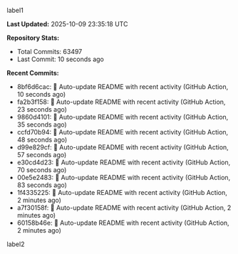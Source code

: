
label1 
<!-- ACTIVITY_START -->
**Last Updated:** 2025-10-09 23:35:18 UTC

**Repository Stats:**
- Total Commits: 63497
- Last Commit: 10 seconds ago

**Recent Commits:**
- 8bf6d6cac: 🤖 Auto-update README with recent activity (GitHub Action, 10 seconds ago)
- fa2b3f158: 🤖 Auto-update README with recent activity (GitHub Action, 23 seconds ago)
- 9860d4101: 🤖 Auto-update README with recent activity (GitHub Action, 35 seconds ago)
- ccfd70b94: 🤖 Auto-update README with recent activity (GitHub Action, 48 seconds ago)
- d99e829cf: 🤖 Auto-update README with recent activity (GitHub Action, 57 seconds ago)
- e30cd4d23: 🤖 Auto-update README with recent activity (GitHub Action, 70 seconds ago)
- 00e5e2483: 🤖 Auto-update README with recent activity (GitHub Action, 83 seconds ago)
- 1f4335225: 🤖 Auto-update README with recent activity (GitHub Action, 2 minutes ago)
- a7f30158f: 🤖 Auto-update README with recent activity (GitHub Action, 2 minutes ago)
- 60158b46e: 🤖 Auto-update README with recent activity (GitHub Action, 2 minutes ago)
<!-- ACTIVITY_END -->

label2
